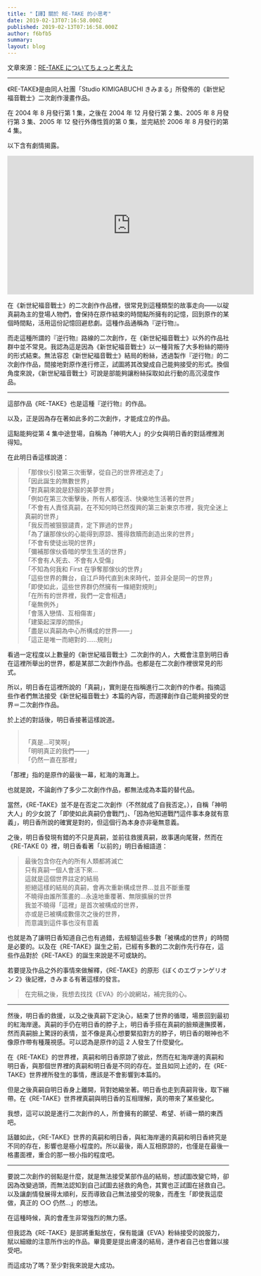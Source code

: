 ```yaml
---
title: "【譯】關於 RE-TAKE 的小思考"
date: 2019-02-13T07:16:58.000Z
published: 2019-02-13T07:16:58.000Z
author: f6bfb5
summary:
layout: blog
---
```


文章來源：[RE-TAKE についてちょっと考えた](http://d.hatena.ne.jp/LASism/20060814)

---

《RE-TAKE》是由同人社團「Studio KIMIGABUCHI きみまる」所發佈的《新世紀福音戰士》二次創作漫畫作品。

在 2004 年 8 月發行第 1 集，之後在 2004 年 12 月發行第 2 集、2005 年 8 月發行第 3 集、2005 年 12 發行外傳性質的第 0 集，並完結於 2006 年 8 月發行的第 4 集。

以下含有劇情揭露。

<iframe width="560" height="315" src="https://www.youtube.com/embed/ZT9sBQFNm8w" frameborder="0" allow="accelerometer; autoplay; clipboard-write; encrypted-media; gyroscope; picture-in-picture" title="re-take mad" allowfullscreen></iframe>

在《新世紀福音戰士》的二次創作作品裡，很常見到這種類型的故事走向——以碇真嗣為主的登場人物們，會保持在原作結束的時間點所擁有的記憶，回到原作的某個時間點，活用這份記憶回避悲劇。這種作品通稱為『逆行物』。

而走這種所謂的『逆行物』路線的二次創作，在《新世紀福音戰士》以外的作品社群中並不常見。我認為這是因為《新世紀福音戰士》以一種背叛了大多粉絲的期待的形式結束。無法容忍《新世紀福音戰士》結局的粉絲，透過製作『逆行物』的二次創作作品，間接地對原作進行修正，試圖將其改變成自己能夠接受的形式。換個角度來說，《新世紀福音戰士》可說是部能夠讓粉絲採取如此行動的高沉浸度作品。

---

這部作品《RE-TAKE》也是這種『逆行物』的作品。

以及，正是因為存在著如此多的二次創作，才能成立的作品。

這點能夠從第 4 集中途登場，自稱為「神明大人」的少女與明日香的對話裡推測得知。

在此明日香這樣說道：

> 「那傢伙引發第三次衝擊，從自己的世界裡逃走了」
> <br>「因此誕生的無數世界」
> <br>「對真嗣來說是舒服的美夢世界」
> <br>「例如在第三次衝擊後，所有人都復活、快樂地生活著的世界」
> <br>「不會有人責怪真嗣，在不知何時已然復興的第三新東京市裡，我完全迷上真嗣的世界」
> <br>「我反而被狠狠譴責，定下罪過的世界」
> <br>「為了讓那傢伙的心能得到原諒、獲得救贖而創造出來的世界」
> <br>「不會有使徒出現的世界」
> <br>「彌補那傢伙昏暗的學生生活的世界」
> <br>「不會有人死去、不會有人受傷」
> <br>「不知為何我和 First 在爭奪那傢伙的世界」
> <br>「這些世界的舞台，自江戶時代直到未來時代，並非全是同一的世界」
> <br>「即使如此，這些世界群仍然擁有一條絕對規則」
> <br>「在所有的世界裡，我們一定會相遇」
> <br>「毫無例外」
> <br>「會落入戀情、互相傷害」
> <br>「建築起深厚的關係」
> <br>「盡是以真嗣為中心所構成的世界——」
> <br>「這正是唯一而絕對的……規則」

看過一定程度以上數量的《新世紀福音戰士》二次創作的人，大概會注意到明日香在這裡所舉出的世界，都是某部二次創作作品。也都是在二次創作裡很常見的形式。

所以，明日香在這裡所說的「真嗣」，實則是在指稱進行二次創作的作者。指摘這些作者們無法接受《新世紀福音戰士》本篇的內容，而選擇創作自己能夠接受的世界＝二次創作作品。

於上述的對話後，明日香接著這樣說道。

> <br>「真是…可笑啊」
> <br>「明明真正的我們——」
> <br>「仍然一直在那裡」

「那裡」指的是原作的最後一幕，紅海的海灘上。

也就是說，不論創作了多少二次創作作品，都無法成為本篇的替代品。

當然，《RE-TAKE》並不是在否定二次創作（不然就成了自我否定。），自稱「神明大人」的少女說了「即使如此真嗣仍會戰鬥」、「因為他知道戰鬥這件事本身就有意義」，明日香所說的確實是對的，但這個行為本身亦非毫無意義。

之後，明日香發現有錯的不只是真嗣，並前往救援真嗣，故事邁向尾聲，然而在《RE-TAKE 0》裡，明日香看著「以前的」明日香細語道：

> 最後包含你在內的所有人類都將滅亡
> <br>只有真嗣一個人會活下來…
> <br>這就是這個世界註定的結局
> <br>拒絕這樣的結局的真嗣，會再次重新構成世界…並且不斷重覆
> <br>不曉得由誰所策畫的…永遠地重覆著、無限擴展的世界
> <br>我並不曉得「這裡」是首次被構成的世界，
> <br>亦或是已被構成數億次之後的世界，
> <br>而意識到這件事也沒有意義

也就是為了讓明日香知道自己也有過錯，去經驗這些多數「被構成的世界」的時間是必要的。以及在《RE-TAKE》誕生之前，已經有多數的二次創作先行存在，這些作品對於《RE-TAKE》的誕生來說是不可或缺的。

若要提及作品之外的事情來做解釋，《RE-TAKE》的原形《ぼくのエヴァンゲリオン 2》後記裡，きみまる有著這樣的發言。

> 在完稿之後，我想去找找《EVA》的小說網站，補完我的心。

---

然後，明日香的救援，以及之後真嗣下定決心，結束了世界的循環，場景回到最初的紅海岸邊。真嗣的手仍在明日香的脖子上，明日香手搭在真嗣的臉頰邊撫摸著，然而真嗣臉上驚訝的表情，並不像是真心想要緊掐對方的脖子，明日香的眼神也不像原作帶有種蔑視感。可以認為是原作的這 2 人發生了什麼變化。

在《RE-TAKE》的世界裡，真嗣和明日香原諒了彼此，然而在紅海岸邊的真嗣和明日香，與那個世界裡的真嗣和明日香是不同的存在。並且如同上述的，在《RE-TAKE》世界裡所發生的事情，應該是不會影響到本篇的。

但是之後真嗣自明日香身上離開，背對她縮坐著。明日香也走到真嗣背後，取下繃帶。在《RE-TAKE》世界裡真嗣與明日香的互相理解，真的帶來了某些變化。

我想，這可以說是進行二次創作的人，所會擁有的願望、希望、祈禱一類的東西吧。

話雖如此，《RE-TAKE》世界的真嗣和明日香，與紅海岸邊的真嗣和明日香終究是不同的存在，影響也是極小程度的。所以最後，兩人互相原諒的，也僅是在最後一格畫面裡，重合的那一根小指的程度吧。

---

要說二次創作的弱點是什麼，就是無法接受某部作品的結局，想試圖改變它時，卻因為改變過頭，而無法認知到自己試圖去拯救的角色，其實也正試圖在拯救自己。以及讓劇情發展得太順利，反而導致自己無法接受的現象，而產生「即使我這麼做，真正的 ○○ 仍然…」的想法。

在這種時候，真的會產生非常強烈的無力感。

但我認為《RE-TAKE》是部將重點放在，保有能讓《EVA》粉絲接受的說服力，賦以細緻的注意所作出的作品。畢竟要是提出膚淺的結局，連作者自己也會難以接受吧。

而這成功了嗎？至少對我來說是大成功。

